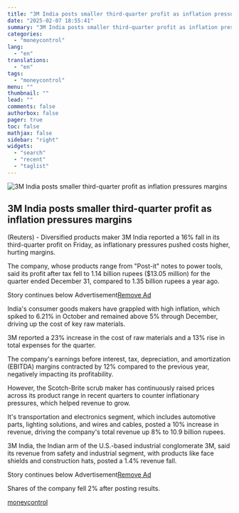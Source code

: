```yaml
---
title: "3M India posts smaller third-quarter profit as inflation pressures margins"
date: "2025-02-07 18:55:41"
summary: "3M India posts smaller third-quarter profit as inflation pressures margins (Reuters) - Diversified products maker 3M India reported a 16% fall in its third-quarter profit on Friday, as inflationary pressures pushed costs higher, hurting margins.The company, whose products range from \"Post-it\" notes to power tools, said its profit after tax..."
categories:
  - "moneycontrol"
lang:
  - "en"
translations:
  - "en"
tags:
  - "moneycontrol"
menu: ""
thumbnail: ""
lead: ""
comments: false
authorbox: false
pager: true
toc: false
mathjax: false
sidebar: "right"
widgets:
  - "search"
  - "recent"
  - "taglist"
---
```


![3M India posts smaller third-quarter profit as inflation pressures margins](//stat1.moneycontrol.com/mcnews//images/grey_bg.gif "3M India posts smaller third-quarter profit as inflation pressures margins")

3M India posts smaller third-quarter profit as inflation pressures margins
--------------------------------------------------------------------------

 

(Reuters) - Diversified products maker 3M India reported a 16% fall in its third-quarter profit on Friday, as inflationary pressures pushed costs higher, hurting margins.

The company, whose products range from "Post-it" notes to power tools, said its profit after tax fell to 1.14 billion rupees ($13.05 million) for the quarter ended December 31, compared to 1.35 billion rupees a year ago.

Story continues below Advertisement[Remove Ad](https://www.moneycontrol.com/promos/pro.php)

India's consumer goods makers have grappled with high inflation, which spiked to 6.21% in October and remained above 5% through December, driving up the cost of key raw materials.

3M reported a 23% increase in the cost of raw materials and a 13% rise in total expenses for the quarter.

The company's earnings before interest, tax, depreciation, and amortization (EBITDA) margins contracted by 12% compared to the previous year, negatively impacting its profitability.

However, the Scotch-Brite scrub maker has continuously raised prices across its product range in recent quarters to counter inflationary pressures, which helped revenue to grow.

It's transportation and electronics segment, which includes automotive parts, lighting solutions, and wires and cables, posted a 10% increase in revenue, driving the company's total revenue up 8% to 10.9 billion rupees.

3M India, the Indian arm of the U.S.-based industrial conglomerate 3M, said its revenue from safety and industrial segment, with products like face shields and construction hats, posted a 1.4% revenue fall.

Story continues below Advertisement[Remove Ad](https://www.moneycontrol.com/promos/pro.php)

Shares of the company fell 2% after posting results.

[moneycontrol](https://www.moneycontrol.com/news/business/markets/3m-india-posts-smaller-third-quarter-profit-as-inflation-pressures-margins-12933810.html)
